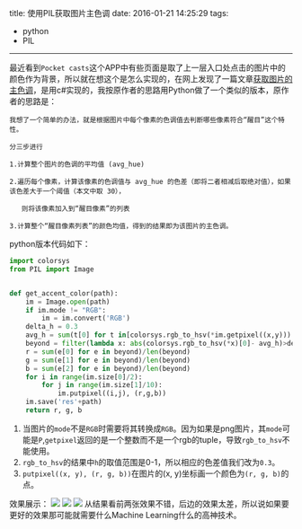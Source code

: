 title: 使用PIL获取图片主色调
date: 2016-01-21 14:25:29
tags:
  - python
  - PIL
---

最近看到`Pocket casts`这个APP中有些页面是取了上一层入口处点击的图片中的颜色作为背景，所以就在想这个是怎么实现的，在网上发现了一篇文章[获取图片的主色调](http://www.cnblogs.com/michaelhuwei/p/3701535.html)，是用c#实现的，我按原作者的思路用Python做了一个类似的版本，原作者的思路是：
```
我想了一个简单的办法，就是根据图片中每个像素的色调值去判断哪些像素符合“醒目”这个特性。

分三步进行

1.计算整个图片的色调的平均值 (avg_hue)

2.遍历每个像素，计算该像素的色调值与 avg_hue 的色差（即将二者相减后取绝对值），如果该色差大于一个阈值（本文中取 30），

   则将该像素加入到“醒目像素”的列表

3.计算整个“醒目像素列表”的颜色均值，得到的结果即为该图片的主色调。
```


python版本代码如下：

```python
import colorsys
from PIL import Image


def get_accent_color(path):
    im = Image.open(path)
    if im.mode != "RGB":
        im = im.convert('RGB')
    delta_h = 0.3
    avg_h = sum(t[0] for t in[colorsys.rgb_to_hsv(*im.getpixel((x,y))) for x in range(im.size[0]) for y in range(im.size[1])])/(im.size[0]*im.size[1])
    beyond = filter(lambda x: abs(colorsys.rgb_to_hsv(*x)[0]- avg_h)>delta_h ,[im.getpixel((x,y)) for x in range(im.size[0]) for y in range(im.size[1])])
    r = sum(e[0] for e in beyond)/len(beyond)
    g = sum(e[1] for e in beyond)/len(beyond)
    b = sum(e[2] for e in beyond)/len(beyond)
    for i in range(im.size[0]/2):
        for j in range(im.size[1]/10):
            im.putpixel((i,j), (r,g,b))
    im.save('res'+path)
    return r, g, b
```

  1. 当图片的`mode`不是`RGB`时需要将其转换成`RGB`。因为如果是png图片，其`mode`可能是`P`,`getpixel`返回的是一个整数而不是一个rgb的tuple，导致`rgb_to_hsv`不能使用。
  2. `rgb_to_hsv`的结果中`h`的取值范围是0-1，所以相应的色差值我们改为`0.3`。
  3. `putpixel((x, y), (r, g, b))`在图片的(x, y)坐标画一个颜色为`(r, g, b)`的点。

效果展示：
![](http://7xkbsf.com1.z0.glb.clouddn.com/16-1-21/86402189.jpg)
![](http://7xkbsf.com1.z0.glb.clouddn.com/16-1-21/5371713.jpg)
![](http://7xkbsf.com1.z0.glb.clouddn.com/16-1-21/49477423.jpg)
从结果看前两张效果不错，后边的效果太差，所以说如果要更好的效果那可能就需要什么Machine Learning什么的高神技术。

